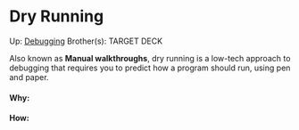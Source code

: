 # Dry Running

Up: [Debugging](debugging)
Brother(s):
TARGET DECK

Also known as **Manual walkthroughs**, dry running is a low-tech approach to debugging that requires you to predict how a program should run, using pen and paper.





































#### Why:
#### How:










